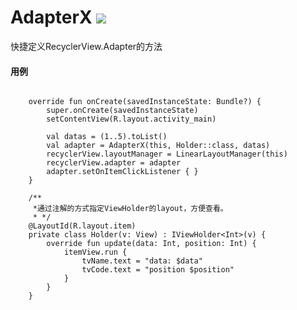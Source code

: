# AdapterX  [![](https://jitpack.io/v/DonaldDu/AdapterX.svg)](https://jitpack.io/#DonaldDu/AdapterX)

快捷定义RecyclerView.Adapter的方法
#### 用例

```

    override fun onCreate(savedInstanceState: Bundle?) {
        super.onCreate(savedInstanceState)
        setContentView(R.layout.activity_main)

        val datas = (1..5).toList()
        val adapter = AdapterX(this, Holder::class, datas)
        recyclerView.layoutManager = LinearLayoutManager(this)
        recyclerView.adapter = adapter
        adapter.setOnItemClickListener { }
    }

    /**
     *通过注解的方式指定ViewHolder的layout，方便查看。
     * */
    @LayoutId(R.layout.item)
    private class Holder(v: View) : IViewHolder<Int>(v) {
        override fun update(data: Int, position: Int) {
            itemView.run {
                tvName.text = "data: $data"
                tvCode.text = "position $position"
            }
        }
    }
```


